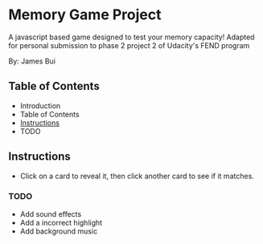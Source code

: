 # Memory Game Project

A javascript based game designed to test your memory capacity!
Adapted for personal submission to phase 2 project 2 of Udacity's FEND program

By: James Bui

## Table of Contents

* Introduction
* Table of Contents
* [Instructions](#instructions)
* TODO

## Instructions

* Click on a card to reveal it, then click another card to see if it matches.

### TODO

* Add sound effects
* Add a incorrect highlight
* Add background music
